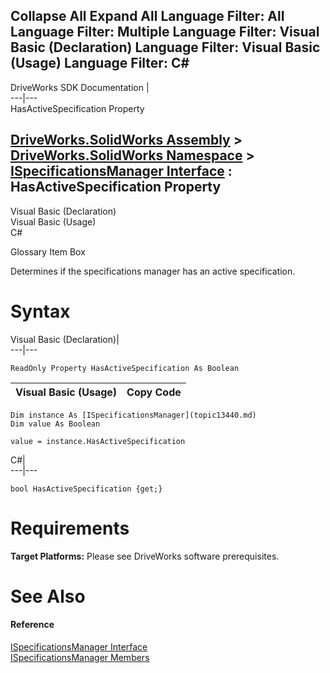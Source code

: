 Collapse All Expand All Language Filter: All  Language Filter: Multiple  Language Filter: Visual Basic (Declaration) Language Filter: Visual Basic (Usage) Language Filter: C#  
---  
DriveWorks SDK Documentation  |   
---|---  
HasActiveSpecification Property   
  
[DriveWorks.SolidWorks Assembly](topic13342.md) > [DriveWorks.SolidWorks Namespace](topic13345.md) > [ISpecificationsManager Interface](topic13440.md) : HasActiveSpecification Property  
---  
  
Visual Basic (Declaration)    
Visual Basic (Usage)    
C# 

Glossary Item Box

Determines if the specifications manager has an active specification. 

# Syntax

Visual Basic (Declaration)|   
---|---  
      
    
    ReadOnly Property HasActiveSpecification As Boolean  
  
Visual Basic (Usage)| Copy Code  
---|---  
      
    
    Dim instance As [ISpecificationsManager](topic13440.md)
    Dim value As Boolean
     
    value = instance.HasActiveSpecification  
  
C#|   
---|---  
      
    
    bool HasActiveSpecification {get;}  
  
# Requirements

**Target Platforms:** Please see DriveWorks software prerequisites.

# See Also

#### Reference

[ISpecificationsManager Interface](topic13440.md)   
[ISpecificationsManager Members](topic13441.md)


